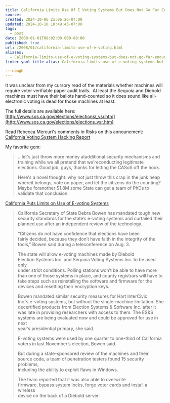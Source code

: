 ```yaml
---
title: California Limits Use Of E Voting Systems But Does Not Go Far Enough
source: 
created: 2024-10-06 21:06:26-07:00
updated: 2024-10-10 10:49:43-07:00
tags:
  - post
date: 2008-01-01T08:02:00.000-08:00
published: true
url: /2008/01/california-limits-use-of-e-voting.html
aliases:
  - California-limits-use-of-e-voting-systems-but-does-not-go-far-enough
linter-yaml-title-alias: California-limits-use-of-e-voting-systems-but-does-not-go-far-enough

---nough
---
```



It was unclear from my cursory read of the materials whether machines will require voter verifiable paper audit trails.  At least the Sequoia and Diebold machines must have their ballots hand-counted so it does sound like all-electronic voting is dead for those machines at least.  
  
The full details are available here:  [http://www.sos.ca.gov/elections/elections\_vsr.htm](http://www.sos.ca.gov/elections/elections_vsr.htm)  
  
Read Rebecca Mercuri's comments in Risks on this announcment:  [California Voting System Hacking Report](http://catless.ncl.ac.uk/Risks/24.76.html#subj2.1)  
  
My favorite gem:  
  

> ...let's just throw more money atadditional security mechanisms and training while we all pretend that we'reconducting legitimate elections. Good job, guys, thanks for letting the CASoS off the hook.  
>   
> Here's a novel thought: why not just throw this crap in the junk heap whereit belongs, vote on paper, and let the citizens do the counting? Maybe foranother $1.8M some State can get a team of PhDs to validate that conclusion.

  
[California Puts Limits on Use of E-voting Systems](http://www.computerworld.com/action/article.do?command=viewArticleBasic&articleId=300571&source=rss_topic17)  

> California Secretary of State Debra Bowen has mandated tough new  
> security standards for the state’s e-voting systems and curtailed their  
> planned use after an independent review of the technology.  
>   
> “Citizens do not have confidence that elections have been  
> fairly decided, because they don’t have faith in the integrity of the  
> tools,” Bowen said during a teleconference on Aug. 3.  
>   
> The state will allow e-voting machines made by Diebold  
> Election Systems Inc. and Sequoia Voting Systems Inc. to be used only  
> under strict conditions. Polling stations won’t be able to have more  
> than one of those systems in place, and county registrars will have to  
> take steps such as reinstalling the software and firmware for the  
> devices and resetting their encryption keys.  
>   
> Bowen mandated similar security measures for Hart InterCivic  
> Inc.’s e-voting systems, but without the single-machine limitation. She  
> decertified products from Election Systems & Software Inc. after it  
> was late in providing researchers with access to them. The ES&S  
> systems are being evaluated now and could be approved for use in next  
> year’s presidential primary, she said.  
>   
> E-voting systems were used by one quarter to one-third of California voters in last November’s election, Bowen said.  
>   
> But during a state-sponsored review of the machines and their  
> source code, a team of penetration testers found 15 security problems,  
> including the ability to exploit flaws in Windows.  
>   
> The team reported that it was also able to overwrite  
> firmware, bypass system locks, forge voter cards and install a wireless  
> device on the back of a Diebold server.